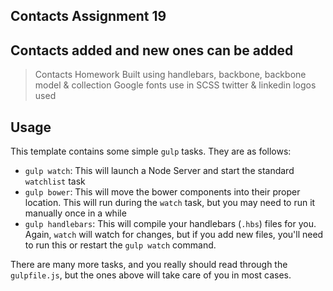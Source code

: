 ## Contacts Assignment 19
## Contacts added and new ones can be added


> Contacts Homework
> Built using handlebars, backbone, backbone model & collection
> Google fonts use in SCSS
> twitter & linkedin logos used


## Usage

This template contains some simple `gulp` tasks. They are as follows:


- `gulp watch`: This will launch a Node Server and start the standard `watchlist` task
- `gulp bower`: This will move the bower components into their proper location. This will run during the `watch` task, but you may need to run it manually once in a while
- `gulp handlebars`: This will compile your handlebars (`.hbs`) files for you. Again, `watch` will watch for changes, but if you add new files, you'll need to run this or restart the `gulp watch` command.

There are many more tasks, and you really should read through the `gulpfile.js`, but the ones above will take care of you in most cases.
